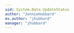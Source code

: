 ```yaml
---
uid: System.Data.UpdateStatus
author: "JennieHubbard"
ms.author: "jhubbard"
manager: "jhubbard"
---
```

